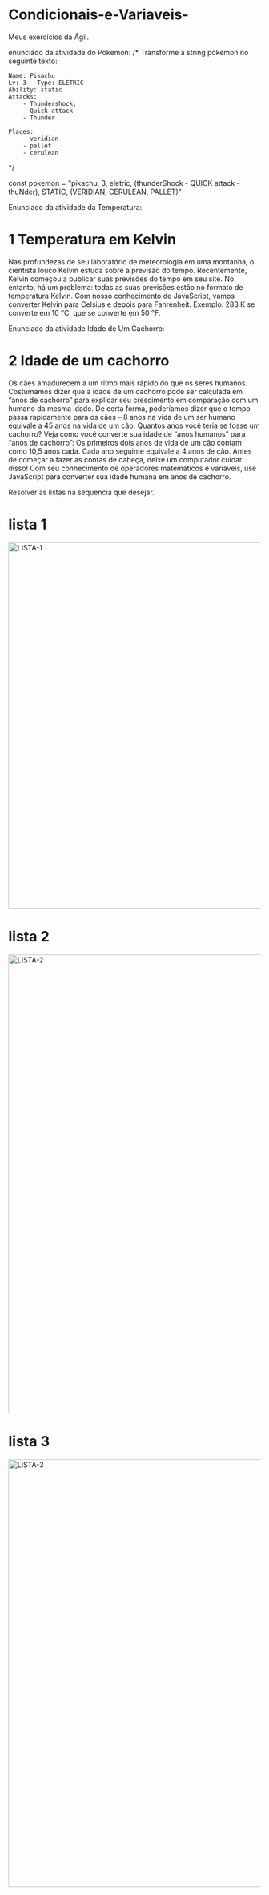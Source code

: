 # Condicionais-e-Variaveis-
Meus exercícios da Ágil.

enunciado da atividade do Pokemon:
/* 
    Transforme a string pokemon no seguinte texto:

    Name: Pikachu
    Lv: 3 - Type: ELETRIC
    Ability: static
    Attacks:
        - Thundershock,
        - Quick attack
        - Thunder

    Places:
        - veridian
        - pallet
        - cerulean
*/

const pokemon = "pikachu, 3, eletric, (thunderShock - QUICK attack - thuNder), STATIC, (VERIDIAN, CERULEAN, PALLET)"


Enunciado da atividade da Temperatura:

# 1 Temperatura em Kelvin
Nas profundezas de seu laboratório de meteorologia em uma montanha, o cientista louco Kelvin estuda sobre a previsão do tempo.
Recentemente, Kelvin começou a publicar suas previsões do tempo em seu site. No entanto, há um problema: 
todas as suas previsões estão no formato de temperatura Kelvin.
Com nosso conhecimento de JavaScript, vamos converter Kelvin para Celsius e depois para Fahrenheit.
Exemplo:
283 K se converte em 10 °C, que se converte em 50 °F. 



Enunciado da atividade Idade de Um Cachorro:

# 2 Idade de um cachorro
Os cães amadurecem a um ritmo mais rápido do que os seres humanos. Costumamos dizer que a idade de um cachorro pode ser calculada em “anos de cachorro” para explicar seu crescimento em comparação com um humano da mesma idade. De certa forma, poderíamos dizer que o tempo passa rapidamente para os cães – 8 anos na vida de um ser humano equivale a 45 anos na vida de um cão. Quantos anos você teria se fosse um cachorro?
Veja como você converte sua idade de “anos humanos” para “anos de cachorro”:
Os primeiros dois anos de vida de um cão contam como 10,5 anos cada.
Cada ano seguinte equivale a 4 anos de cão.
Antes de começar a fazer as contas de cabeça, deixe um computador cuidar disso! 
Com seu conhecimento de operadores matemáticos e variáveis, use JavaScript para converter sua idade humana em anos de cachorro. 

Resolver as listas na sequencia que desejar.

# lista 1
<img width="731" alt="LISTA-1" src="https://user-images.githubusercontent.com/359991/189956555-cf76f2ea-5b90-463c-a967-3016e480b873.png">

# lista 2
<img width="916" alt="LISTA-2" src="https://user-images.githubusercontent.com/359991/189956569-5694f2f2-8fff-4f44-862d-7d07240540f9.png">

# lista 3
<img width="854" alt="LISTA-3" src="https://user-images.githubusercontent.com/359991/189956680-3037adc1-e7c0-482e-857e-a7d35284b8bc.png">


